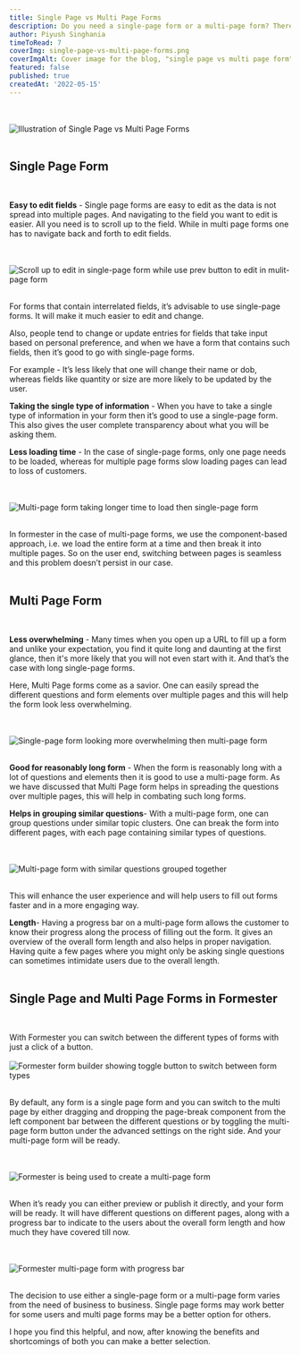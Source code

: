 ```yaml
---
title: Single Page vs Multi Page Forms
description: Do you need a single-page form or a multi-page form? There has been much debate about which provides a better user experience. However, the answer may not be so definitive. There are advantages and disadvantages to both. Deciding which is most appropriate depends on the context of your form.
author: Piyush Singhania
timeToRead: 7
coverImg: single-page-vs-multi-page-forms.png
coverImgAlt: Cover image for the blog, "single page vs multi page form"
featured: false
published: true
createdAt: '2022-05-15'
---
```


<br><br>
![Illustration of Single Page vs Multi Page Forms](/blogs/single-page-vs-multi-page-forms/single-page-vs-multi-page-forms.svg "Illustration of Single Page vs Multi Page Forms")
<br><br>

## Single Page Form
<br>

**Easy to edit fields** - Single page forms are easy to edit as the data is not spread into multiple pages. And navigating to the field you want to edit is easier. All you need is to scroll up to the field. While in multi page forms one has to navigate back and forth to edit fields.

<br><br>
![Scroll up to edit in single-page form while use prev button to edit in mulit-page form](/blogs/single-page-vs-multi-page-forms/easy-to-edit.svg "Scroll up to edit in single-page form while use prev button to edit in mulit-page form")
<br><br>

For forms that contain interrelated fields, it’s advisable to use single-page forms. It will make it much easier to edit and change.

Also, people tend to change or update entries for fields that take input based on personal preference, and when we have a form that contains such fields, then it’s good to go with single-page forms.	

For example - It’s less likely that one will change their name or dob, whereas fields like quantity or size are more likely to be updated by the user.

**Taking the single type of information** - When you have to take a single type of information in your form then it’s good to use a single-page form. This also gives the user complete transparency about what you will be asking them.

**Less loading time** - In the case of single-page forms, only one page needs to be loaded, whereas for multiple page forms slow loading pages can lead to loss of customers.

<br><br>
![Multi-page form taking longer time to load then single-page form](/blogs/single-page-vs-multi-page-forms/loading-time.svg "Multi-page form taking longer time to load then single-page form")
<br><br>

In formester in the case of multi-page forms, we use the component-based approach, i.e. we load the entire form at a time and then break it into multiple pages. So on the user end, switching between pages is seamless and this problem doesn’t persist in our case.<br><br>

## Multi Page Form
<br>

**Less overwhelming** - Many times when you open up a URL to fill up a form and unlike your expectation, you find it quite long and daunting at the first glance, then it's more likely that you will not even start with it. And that’s the case with long single-page forms.

Here, Multi Page forms come as a savior. One can easily spread the different questions and form elements over multiple pages and this will help the form look less overwhelming.

<br><br>
![Single-page form looking more overwhelming then multi-page form](/blogs/single-page-vs-multi-page-forms/less-overwhelming.svg "Single-page form looking more overwhelming then multi-page form")
<br><br>

**Good for reasonably long form** - When the form is reasonably long with a lot of questions and elements then it is good to use a multi-page form. As we have discussed that Multi Page form helps in spreading the questions over multiple pages, this will help in combating such long forms.

**Helps in grouping similar questions**- With a multi-page form, one can group questions under similar topic clusters. One can break the form into different pages, with each page containing similar types of questions.

<br><br>
![Multi-page form with similar questions grouped together](/blogs/single-page-vs-multi-page-forms/similar-questions.svg "Multi-page form with similar questions grouped together")
<br><br>

This will enhance the user experience and will help users to fill out forms faster and in a more engaging way.

**Length**- Having a progress bar on a multi-page form allows the customer to know their progress along the process of filling out the form. It gives an overview of the overall form length and also helps in proper navigation. Having quite a few pages where you might only be asking single questions can sometimes intimidate users due to the overall length.<br><br>

## Single Page and Multi Page Forms in Formester
<br>

With Formester you can switch between the different types of forms with just a click of a button.
<br><br>
![Formester form builder showing toggle button to switch between form types](/blogs/single-page-vs-multi-page-forms/toggle-form-type.png "Formester form builder showing toggle button to switch between form types")<br><br>

By default, any form is a single page form and you can switch to the multi page by either dragging and dropping the page-break component from the left component bar between the different questions or by toggling the multi-page form button under the advanced settings on the right side. And your multi-page form will be ready.

<br><br>
![Formester is being used to create a multi-page form](/blogs/single-page-vs-multi-page-forms/multiple-page-form.png "Formester is being used to create a multi-page form")<br><br>

When it’s ready you can either preview or publish it directly, and your form will be ready. It will have different questions on different pages, along with a progress bar to indicate to the users about the overall form length and how much they have covered till now.

<br><br>
![Formester multi-page form with progress bar](/blogs/single-page-vs-multi-page-forms/multi-page-form-example.png "Formester multi-page form with progress bar")
<br><br>

The decision to use either a single-page form or a multi-page form varies from the need of business to business. Single page forms may work better for some users and multi page forms may be a better option for others.

I hope you find this helpful, and now, after knowing the benefits and shortcomings of both you can make a better selection.